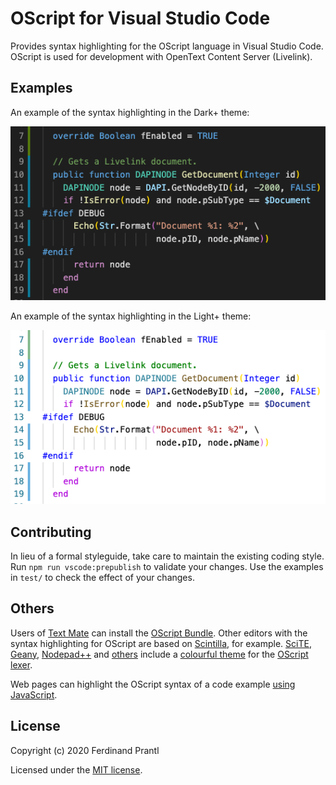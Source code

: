 # OScript for Visual Studio Code

Provides syntax highlighting for the OScript language in Visual Studio Code. OScript is used for development with OpenText Content Server (Livelink).

## Examples

An example of the syntax highlighting in the Dark+ theme:

![Dark](images/dark.png)

An example of the syntax highlighting in the Light+ theme:

![Light](images/light.png)

## Contributing

In lieu of a formal styleguide, take care to maintain the existing coding
style. Run `npm run vscode:prepublish` to validate your changes. Use the
examples in `test/` to check the effect of your changes.

## Others

Users of [Text Mate] can install the [OScript Bundle]. Other editors with the syntax highlighting for OScript are based on [Scintilla], for example. [SciTE], [Geany], [Nodepad++] and [others] include a [colourful theme] for the [OScript lexer].

Web pages can highlight the OScript syntax of a code example [using JavaScript].

## License

Copyright (c) 2020 Ferdinand Prantl

Licensed under the [MIT license].

[Text Mate]: https://macromates.com/
[OScript Bundle]: https://github.com/prantlf/oscript.tmbundle
[Scintilla]: https://scintilla.org/
[SciTE]: https://www.scintilla.org/SciTE.html
[colourful theme]: https://sourceforge.net/p/scintilla/scite/ci/default/tree/src/oscript.properties
[OScript lexer]: https://sourceforge.net/p/scintilla/code/ci/default/tree/lexers/LexOScript.cxx
[Geany]: https://www.geany.org/
[Nodepad++]: https://notepad-plus-plus.org/
[others]: https://www.scintilla.org/ScintillaRelated.html
[using JavaScript]: http://prantlf.blogspot.com/2012/07/oscript-syntax-highlighting-in-pure.html
[MIT license]: ./LICENSE
